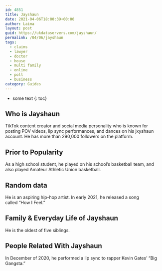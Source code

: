 ```yaml
---
id: 4851
title: Jayshaun
date: 2021-04-06T18:00:39+00:00
author: Laima
layout: post
guid: https://ukdataservers.com/jayshaun/
permalink: /04/06/jayshaun
tags:
  - claims
  - lawyer
  - doctor
  - house
  - multi family
  - online
  - poll
  - business
category: Guides
---
```


* some text
{: toc}


## Who is Jayshaun
                  
                  
                  
TikTok content creator and social media personality who is known for posting POV videos, lip sync performances, and dances on his jxyshaun account. He has more than 290,000 followers on the platform.
                  
              
            
              
            
                
                
                
## Prior to Popularity
                  
                  
                  
As a high school student, he played on his school&#8217;s basketball team, and also played Amateur Athletic Union basketball.
                  
              
            
              
            
                
                
                
## Random data
                  
                  
                  
He is an aspiring hip-hop artist. In early 2021, he released a song called &#8220;How I Feel.&#8221;
                  
              
            
              
            
                
                
                
## Family & Everyday Life of Jayshaun
                  
                  
                  
He is the oldest of five siblings.
                  
              
            
              
            
                
                
                
## People Related With Jayshaun
                  
                  
                  
In December of 2020, he performed a lip sync to rapper Kevin Gates&#8217; &#8220;Big Gangsta.&#8221; 
                  
              
            
              
            
                
              
            
              
              
            
            
              
            
          
          
          